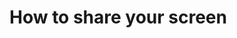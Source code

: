 <!-- vox.description: How to share your screen in Voximplant. -->
<!-- vox.rank: 1 -->
<!-- vox.filters: isAudio,isVideo,isMessaging,isOmnichannel -->
# How to share your screen